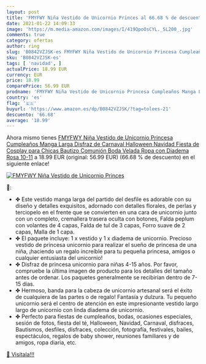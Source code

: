 ```yaml
---
layout: post
title: 'FMYFWY Niña Vestido de Unicornio Princes al 66.68 % de descuento'
date: 2021-01-22 14:09:33
image: 'https://m.media-amazon.com/images/I/419QpoOsCYL._SL200_.jpg'
comments: true
category: ofertas
author: ring
slug: 'B0842VZJSK-es FMYFWY Niña Vestido de Unicornio Princesa Cumpleaños Manga...'
sku: 'B0842VZJSK-es'
tags: [ 'navidad', ]
actualPrice: 18.99 EUR
currency: EUR
price: 18.99
comparePrice: 56.99 EUR
prodname: 'FMYFWY Niña Vestido de Unicornio Princesa Cumpleaños Manga Larga Disfraz de Carnaval Halloween Navidad Fiesta de Cosplay para Chicas Bautizo Comunión Boda Velada Ropa con Diadema Rosa 10-11'
country: 'es'
flag: '🇪🇸'
buyurl: 'https://www.amazon.es/dp/B0842VZJSK/?tag=tolees-21'
descuento: '66.68'
average: '18.99'
---
```


Ahora mismo tienes [FMYFWY Niña Vestido de Unicornio Princesa Cumpleaños Manga Larga Disfraz de Carnaval Halloween Navidad Fiesta de Cosplay para Chicas Bautizo Comunión Boda Velada Ropa con Diadema Rosa 10-11](https://www.amazon.es/dp/B0842VZJSK/?tag=tolees-21) a 18.99 EUR (original: 56.99 EUR) (66.68 %  de descuento) en el siguiente enlace!

[![FMYFWY Niña Vestido de Unicornio Princes](https://m.media-amazon.com/images/I/419QpoOsCYL._SL200_.jpg)](https://www.amazon.es/dp/B0842VZJSK/?tag=tolees-21)

🔎:

- ✤ Este vestido manga larga del partido del desfile es adorable con su diseño y detalles exquisitos, adornado con detalles florales, de perlas y terciopelo en el frente que se convierten en una cara de unicornio junto con un completo, cremallera trasera oculta con botones, Falda peplum con volantes de 4 capas, Falda de tul de 3 capas, Forro suave de 2 capas, Malla de 1 capa.
- ✤ El paquete incluye: 1 x vestido y 1 x diadema de unicornio. Precioso vestido de princesa unicornio para realizar el sueño de princesa de una niña, ¡haciendo un regalo increíble para tu pequeña princesa, amigos o cualquier entusiasta del unicornio!
- ✤ Disfraz de princesa unicornio para niñas 4-15 años. Por favor, compruebe la última imagen de producto para los detalles del tamaño antes de ordenar. Los paquetes generalmente se recibirían dentro de 7-15 días.
- ✤ Hermoso, banda para la cabeza de unicornio artesanal será el éxito de cualquiera de las partes o de regalo! Fantasía y dulzura. Tu pequeño unicornio será el centro de atención en este impresionante vestido largo largo de unicornio con linda diadema de unicornio.
- ✤ Perfecto para fiestas de cumpleaños, bodas, ocasiones especiales, sesión de fotos, fiesta del té, Halloween, Navidad, Carnaval, disfraces, Bautismos, desfiles, disfraces, colección, fotografía, festivales, bailes, espectáculos, regalos de baby shower, reuniones familiares y de amigos, ropa diaria, etc.

[🛒 Visítala!!!](https://www.amazon.es/dp/B0842VZJSK/?tag=tolees-21)
